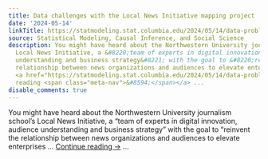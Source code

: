 ```yaml
---
title: Data challenges with the Local News Initiative mapping project
date: '2024-05-14'
linkTitle: https://statmodeling.stat.columbia.edu/2024/05/14/data-problems-with-the-the-local-news-initiative-mapping-project/
source: Statistical Modeling, Causal Inference, and Social Science
description: You might have heard about the Northwestern University journalism school&#8217;s
  Local News Initiative, a &#8220;team of experts in digital innovation, audience
  understanding and business strategy&#8221; with the goal to &#8220;reinvent the
  relationship between news organizations and audiences to elevate enterprises &#8230;
  <a href="https://statmodeling.stat.columbia.edu/2024/05/14/data-problems-with-the-the-local-news-initiative-mapping-project/">Continue
  reading <span class="meta-nav">&#8594;</span></a> ...
disable_comments: true
---
```

You might have heard about the Northwestern University journalism school&#8217;s Local News Initiative, a &#8220;team of experts in digital innovation, audience understanding and business strategy&#8221; with the goal to &#8220;reinvent the relationship between news organizations and audiences to elevate enterprises &#8230; <a href="https://statmodeling.stat.columbia.edu/2024/05/14/data-problems-with-the-the-local-news-initiative-mapping-project/">Continue reading <span class="meta-nav">&#8594;</span></a> ...